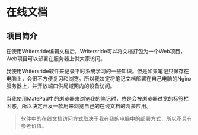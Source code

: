 # 在线文档

## 项目简介

在使用Writersride编辑文档后，Writersride可以将文档打包为一个Web项目，Web项目可以部署在服务器上供大家访问。

我使用Writersride软件来记录平时系统学习的一些知识。但是如果笔记只保存在电脑上，会很不方便复习和浏览。所以我决定将笔记文档部署在自己电脑的Nginx服务器上，并开放端口供局域网内的设备访问。

当我使用MatePad中的浏览器来浏览我的笔记时，总是会被浏览器过宽的标签栏困惑，所以决定开发一款用来浏览自己的在线文档的鸿蒙应用。

> 软件中的在线文档访问方式取决于我在我的电脑中的部署方式，所以不具有参考价值。
